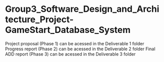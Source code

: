 ﻿# Group3_Software_Design_and_Architecture_Project-GameStart_Database_System

Project proposal (Phase 1) can be acessed in the Deliverable 1 folder
Progress report (Phase 2) can be acessed in the Deliverable 2 folder
Final ADD report (Phase 3) can be acessed in the Deliverable 3 folder
